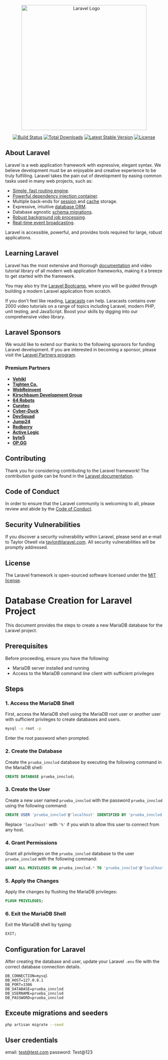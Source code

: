 <p align="center"><a href="https://laravel.com" target="_blank"><img src="https://raw.githubusercontent.com/laravel/art/master/logo-lockup/5%20SVG/2%20CMYK/1%20Full%20Color/laravel-logolockup-cmyk-red.svg" width="400" alt="Laravel Logo"></a></p>

<p align="center">
<a href="https://github.com/laravel/framework/actions"><img src="https://github.com/laravel/framework/workflows/tests/badge.svg" alt="Build Status"></a>
<a href="https://packagist.org/packages/laravel/framework"><img src="https://img.shields.io/packagist/dt/laravel/framework" alt="Total Downloads"></a>
<a href="https://packagist.org/packages/laravel/framework"><img src="https://img.shields.io/packagist/v/laravel/framework" alt="Latest Stable Version"></a>
<a href="https://packagist.org/packages/laravel/framework"><img src="https://img.shields.io/packagist/l/laravel/framework" alt="License"></a>
</p>

## About Laravel

Laravel is a web application framework with expressive, elegant syntax. We believe development must be an enjoyable and creative experience to be truly fulfilling. Laravel takes the pain out of development by easing common tasks used in many web projects, such as:

- [Simple, fast routing engine](https://laravel.com/docs/routing).
- [Powerful dependency injection container](https://laravel.com/docs/container).
- Multiple back-ends for [session](https://laravel.com/docs/session) and [cache](https://laravel.com/docs/cache) storage.
- Expressive, intuitive [database ORM](https://laravel.com/docs/eloquent).
- Database agnostic [schema migrations](https://laravel.com/docs/migrations).
- [Robust background job processing](https://laravel.com/docs/queues).
- [Real-time event broadcasting](https://laravel.com/docs/broadcasting).

Laravel is accessible, powerful, and provides tools required for large, robust applications.

## Learning Laravel

Laravel has the most extensive and thorough [documentation](https://laravel.com/docs) and video tutorial library of all modern web application frameworks, making it a breeze to get started with the framework.

You may also try the [Laravel Bootcamp](https://bootcamp.laravel.com), where you will be guided through building a modern Laravel application from scratch.

If you don't feel like reading, [Laracasts](https://laracasts.com) can help. Laracasts contains over 2000 video tutorials on a range of topics including Laravel, modern PHP, unit testing, and JavaScript. Boost your skills by digging into our comprehensive video library.

## Laravel Sponsors

We would like to extend our thanks to the following sponsors for funding Laravel development. If you are interested in becoming a sponsor, please visit the [Laravel Partners program](https://partners.laravel.com).

### Premium Partners

- **[Vehikl](https://vehikl.com/)**
- **[Tighten Co.](https://tighten.co)**
- **[WebReinvent](https://webreinvent.com/)**
- **[Kirschbaum Development Group](https://kirschbaumdevelopment.com)**
- **[64 Robots](https://64robots.com)**
- **[Curotec](https://www.curotec.com/services/technologies/laravel/)**
- **[Cyber-Duck](https://cyber-duck.co.uk)**
- **[DevSquad](https://devsquad.com/hire-laravel-developers)**
- **[Jump24](https://jump24.co.uk)**
- **[Redberry](https://redberry.international/laravel/)**
- **[Active Logic](https://activelogic.com)**
- **[byte5](https://byte5.de)**
- **[OP.GG](https://op.gg)**

## Contributing

Thank you for considering contributing to the Laravel framework! The contribution guide can be found in the [Laravel documentation](https://laravel.com/docs/contributions).

## Code of Conduct

In order to ensure that the Laravel community is welcoming to all, please review and abide by the [Code of Conduct](https://laravel.com/docs/contributions#code-of-conduct).

## Security Vulnerabilities

If you discover a security vulnerability within Laravel, please send an e-mail to Taylor Otwell via [taylor@laravel.com](mailto:taylor@laravel.com). All security vulnerabilities will be promptly addressed.

## License

The Laravel framework is open-sourced software licensed under the [MIT license](https://opensource.org/licenses/MIT).


# Database Creation for Laravel Project

This document provides the steps to create a new MariaDB database for the Laravel project.

## Prerequisites

Before proceeding, ensure you have the following:
- MariaDB server installed and running
- Access to the MariaDB command line client with sufficient privileges

## Steps

### 1. Access the MariaDB Shell

First, access the MariaDB shell using the MariaDB root user or another user with sufficient privileges to create databases and users.

```bash
mysql -u root -p
```

Enter the root password when prompted.

### 2. Create the Database

Create the `prueba_innclod` database by executing the following command in the MariaDB shell:

```sql
CREATE DATABASE prueba_innclod;
```

### 3. Create the User

Create a new user named `prueba_innclod` with the password `prueba_innclod` using the following command:

```sql
CREATE USER 'prueba_innclod'@'localhost' IDENTIFIED BY 'prueba_innclod';
```

Replace `'localhost'` with `'%'` if you wish to allow this user to connect from any host.

### 4. Grant Permissions

Grant all privileges on the `prueba_innclod` database to the user `prueba_innclod` with the following command:

```sql
GRANT ALL PRIVILEGES ON prueba_innclod.* TO 'prueba_innclod'@'localhost';
```

### 5. Apply the Changes

Apply the changes by flushing the MariaDB privileges:

```sql
FLUSH PRIVILEGES;
```

### 6. Exit the MariaDB Shell

Exit the MariaDB shell by typing:

```sql
EXIT;
```

## Configuration for Laravel

After creating the database and user, update your Laravel `.env` file with the correct database connection details.

```plaintext
DB_CONNECTION=mysql
DB_HOST=127.0.0.1
DB_PORT=3306
DB_DATABASE=prueba_innclod
DB_USERNAME=prueba_innclod
DB_PASSWORD=prueba_innclod
```
## Exceute migrations and seeders
```bash
php artisan migrate --seed
```
## User credentials

email: test@test.com
password: Test@123